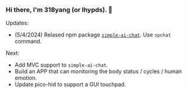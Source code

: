 ### Hi there, I'm 318yang (or lhypds). 👋

Updates:  
- (5/4/2024) Relased npm package [`simple-ai-chat`](https://www.npmjs.com/package/simple-ai-chat). Use `spchat` command.  

Next:  
- Add MVC support to `simple-ai-chat`.  
- Build an APP that can monitoring the body status / cycles / human emotion.
- Update pico-hid to support a GUI touchpad.  
